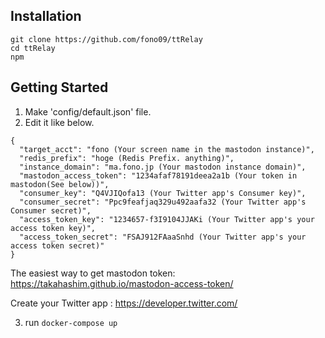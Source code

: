 ## Installation
```
git clone https://github.com/fono09/ttRelay
cd ttRelay
npm
```
## Getting Started

1. Make 'config/default.json' file.
2. Edit it like below.

```
{
  "target_acct": "fono (Your screen name in the mastodon instance)",
  "redis_prefix": "hoge (Redis Prefix. anything)",
  "instance_domain": "ma.fono.jp (Your mastodon instance domain)",
  "mastodon_access_token": "1234afaf78191deea2a1b (Your token in mastodon(See below))",
  "consumer_key": "Q4VJIQofa13 (Your Twitter app's Consumer key)",
  "consumer_secret": "Ppc9feafjaq329u492aafa32 (Your Twitter app's Consumer secret)",
  "access_token_key": "1234657-f3I9104JJAKi (Your Twitter app's your access token key)",
  "access_token_secret": "FSAJ912FAaaSnhd (Your Twitter app's your access token secret)"
}
``` 

The easiest way to get mastodon token: https://takahashim.github.io/mastodon-access-token/

Create your Twitter app : https://developer.twitter.com/

3. run `docker-compose up`